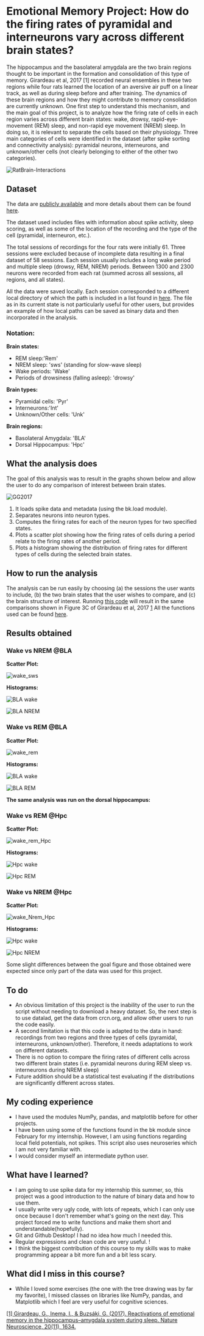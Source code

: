 # Emotional Memory Project: How do the firing rates of pyramidal and interneurons vary across different brain states?

The hippocampus and the basolateral amygdala are the two brain regions thought to be important in the formation and consolidation of this type of memory. Girardeau et al, 2017 [1] recorded neural ensembles in these two regions while four rats learned the location of an aversive air puff on a linear track, as well as during sleep before and after training. The dynamics of these brain regions and how they might contribute to memory consolidation are currently unknown. One first step to understand this mechanism, and the main goal of this project,  is to analyze how the firing rate of cells in each region varies across different brain states: wake, drowsy, rapid-eye-movement (REM) sleep, and non-rapid eye movement (NREM) sleep. In doing so, it is relevant to separate the cells based on their physiology. Three main categories of cells were identified in the dataset (after spike sorting and connectivity analysis): pyramidal neurons, interneurons, and unknown/other cells (not clearly belonging to either of the other two categories).

![RatBrain-Interactions](https://user-images.githubusercontent.com/54603452/118034569-69ed5980-b36a-11eb-8cea-de84dbf16b00.png)

## Dataset
The data are [publicly available](https://crcns.org/data-sets/hc/hc-14) and more details about them can be found [here](https://crcns.org/data-sets/hc/hc-14/about-hc-14).

The dataset used includes files with information about spike activity, sleep scoring, as well as some of the location of the recording and the type of the cell (pyramidal, interneuron, etc.). 

The total sessions of recordings for the four rats were initially 61. Three sessions were excluded because of incomplete data resulting in a final dataset of 58 sessions. Each session usually includes a long wake period and multiple sleep (drowsy, REM, NREM) periods.
Between 1300 and 2300 neurons were recorded from each rat (summed across all sessions, all regions, and all states).
 
All the data were saved locally. Each session corresponded to a different local directory of which the path is included in a list found in [here](https://github.com/PLoizidou/PCBS_Emotional_Memory/blob/main/save_session_paths.py). The file as in its current state is not particularly useful for other users, but provides an example of how local paths can be saved as binary data and then incorporated in the analysis.

### Notation:
**Brain states:**
- REM sleep:'Rem'
- NREM sleep: 'sws' (standing for slow-wave sleep)
- Wake periods: 'Wake'
- Periods of drowsiness (falling asleep): 'drowsy'

**Brain types:**
- Pyramidal cells: 'Pyr'
- Interneurons:'Int'
- Unknown/Other cells: 'Unk'

**Brain regions:**
- Basolateral Amygdala: 'BLA'
- Dorsal Hippocampus: 'Hpc'

## What the analysis does

The goal of this analysis was to result in the graphs shown below and allow the user to do any comparison of interest between brain states.

![GG2017](https://user-images.githubusercontent.com/54603452/118040270-a1abcf80-b371-11eb-8938-2af32d1382b4.PNG)


1. It loads spike data and metadata (using the bk.load module).
2. Separates neurons into neuron types.
3. Computes the firing rates for each of the neuron types for two specified states.
4. Plots a scatter plot showing how the firing rates of cells during a period relate to the firing rates of another period.
5. Plots a histogram showing the distribution of firing rates for different types of cells during the selected brain states.
 
## How to run the analysis
The analysis can be run easily by choosing (a) the sessions the user wants to include, (b) the two brain states that the user wishes to compare, and (c) the brain structure of interest. 
Running [this code](https://github.com/PLoizidou/PCBS_Emotional_Memory/blob/main/Emotional%20Memory%20Firing%20Rates%20%40%20BLA%20and%20Hpc.py) will result in the same comparisons shown in Figure 3C of Girardeau et al, 2017 [1](http://girardeaulab.org/wp-content/uploads/2018/08/Girardeau2017.pdf)
All the functions used can be found [here](https://github.com/PLoizidou/PCBS_Emotional_Memory/blob/main/firingratefunctions.py).

## Results obtained
### Wake vs NREM @BLA
**Scatter Plot:**

![wake_sws](https://user-images.githubusercontent.com/54603452/118032871-6d7fe100-b368-11eb-9774-7d33cd22dc25.png)

**Histograms:**

![BLA wake](https://user-images.githubusercontent.com/54603452/118034219-0531ff00-b36a-11eb-87d0-c927612a7519.png)

![BLA NREM](https://user-images.githubusercontent.com/54603452/118034226-095e1c80-b36a-11eb-867d-0cefdb34e3ee.png)

### Wake vs REM @BLA
**Scatter Plot:**

![wake_rem](https://user-images.githubusercontent.com/54603452/118034298-1f6bdd00-b36a-11eb-8c6b-2e6a623db7c1.png)

**Histograms:**

![BLA wake](https://user-images.githubusercontent.com/54603452/118034324-25fa5480-b36a-11eb-92fb-9a52fd487670.png)

![BLA REM](https://user-images.githubusercontent.com/54603452/118034342-28f54500-b36a-11eb-8dbf-78e3146114ba.png)

**The same analysis was run on the dorsal hippocampus:**
### Wake vs REM @Hpc
**Scatter Plot:**

![wake_rem_Hpc](https://user-images.githubusercontent.com/54603452/118035539-9a81c300-b36b-11eb-94fc-c3145d4871ea.png)

**Histograms:**

![Hpc wake](https://user-images.githubusercontent.com/54603452/118035776-f8aea600-b36b-11eb-94e3-c92e902821da.png)

![Hpc REM](https://user-images.githubusercontent.com/54603452/118035782-f9dfd300-b36b-11eb-978d-2ff77d46f980.png)

### Wake vs NREM @Hpc
**Scatter Plot:**

![wake_Nrem_Hpc](https://user-images.githubusercontent.com/54603452/118035844-0f54fd00-b36c-11eb-926a-d669dca4b5b0.png)


**Histograms:**

![Hpc wake](https://user-images.githubusercontent.com/54603452/118035857-154ade00-b36c-11eb-9a0a-568fe8d34a09.png)

![Hpc NREM](https://user-images.githubusercontent.com/54603452/118035866-18de6500-b36c-11eb-8bbb-0bb9ecee2431.png)

Some slight differences between the goal figure and those obtained were expected since only part of the data was used for this project. 

## To do
- An obvious limitation of this project is the inability of the user to run the script without needing to download a heavy dataset. So, the next step is to use datalad, get the data from crcn.org, and allow other users to run the code easily. 
- A second limitation is that this code is adapted to the data in hand: recordings from two regions and three types of cells (pyramidal, interneurons, unknown/other). Therefore, it needs adaptations to work on different datasets.
- There is no option to compare the firing rates of different cells across two different brain states (i.e. pyramidal neurons during REM sleep vs. interneurons during NREM sleep)
- Future addition should be a statistical test evaluating if the distributions are significantly different across states.

## My coding experience
- I have used the modules NumPy, pandas, and matplotlib before for other projects.
- I have been using some of the functions found in the bk module since February for my internship. However, I am using functions regarding local field potentials, not spikes. This script also uses neuroseries which I am not very familiar with.
- I would consider myself an intermediate python user.

## What have I learned?
- I am going to use spike data for my internship this summer, so, this project was a good introduction to the nature of binary data and how to use them. 
- I usually write very ugly code, with lots of repeats, which I can only use once because I don't remember what's going on the next day. This project forced me to write functions and make them short and understandable(hopefully).
- Git and Github Desktop! I had no idea how much I needed this.
- Regular expressions and clean code are very useful. !
- I think the biggest contribution of this course to my skills was to make programming appear a bit more fun and a bit less scary. 

## What did I miss in this course?
- While I loved some exercises (the one with the tree drawing was by far my favorite), I missed classes on libraries like NumPy, pandas, and Matplotlib which I feel are very useful for cognitive sciences.  


[[1] Girardeau, G., Inema, I., & Buzsáki, G. (2017). Reactivations of emotional memory in the hippocampus–amygdala system during sleep. Nature Neuroscience, 20(11), 1634.](http://girardeaulab.org/wp-content/uploads/2018/08/Girardeau2017.pdf)
